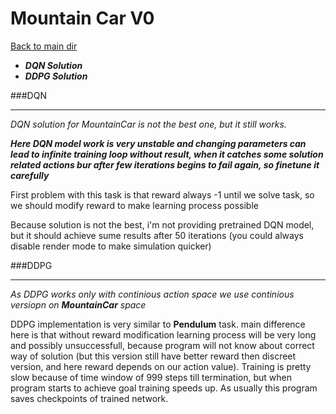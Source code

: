 # Mountain Car V0
[Back to main dir](../)

* ***DQN Solution***
* ***DDPG Solution***

###DQN
___
_DQN solution for MountainCar is not the best one, but it still works._

***Here DQN model work is very unstable and changing parameters can lead to infinite training loop without result, when it catches some solution related actions bur after few iterations begins to fail again, so finetune it carefully***

First problem with this task is that reward always -1 until we solve task, so 
we should modify reward to make learning process possible

Because solution is not the best, i'm not providing pretrained DQN model, but it should achieve sume results after 50 iterations
(you could always disable render mode to make simulation quicker)


###DDPG

___
_As DDPG works only with continious action space we use continious versiopn on **MountainCar** space_

DDPG implementation is very similar to **Pendulum** task. main difference here is that without reward modification learning process will be very long and possibly unsuccessfull, because program will not know about correct way of solution (but this version still have better reward then discreet version, and here reward depends on our action value). 
Training is pretty slow because of time window of 999 steps till termination, but when program starts to achieve goal training speeds up.
As usually this program saves checkpoints of trained network.
